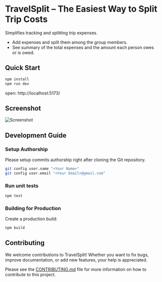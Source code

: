 # TravelSplit – The Easiest Way to Split Trip Costs

Simplifies tracking and splitting trip expenses.
- Add expenses and split them among the group members.
- See summary of the total expenses and the amount each person owes or is owed.

## Quick Start

```bash
npm install
npm run dev
```
open: http://localhost:5173/

## Screenshot

![Screenshot](img/screenshot.png?raw=true)

## Development Guide

### Setup Authorship

Please setup commits authorship right after cloning the Git repository.

```bash
git config user.name "<Your Name>"
git config user.email "<Your Email>@gmail.com"
```

### Run unit tests

```bash
npm test
```

### Building for Production

Create a production build:

```bash
npm build
```

## Contributing

We welcome contributions to TravelSplit! Whether you want to fix bugs, improve documentation, 
or add new features, your help is appreciated.

Please see the [CONTRIBUTING.md](CONTRIBUTING.md) file for more information on how to contribute to this project.
